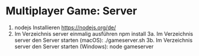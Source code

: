 # Multiplayer Game: Server #

1. nodejs Installieren https://nodejs.org/de/
2. Im Verzeichnis server einmalig ausführen
      npm install
3a. Im Verzeichnis server den Server starten (macOS):
      ./gameserver.sh
3b. Im Verzeichnis server den Server starten (Windows):
      node gameserver
